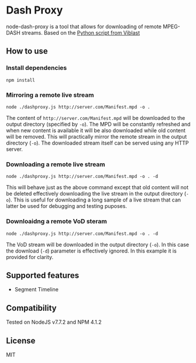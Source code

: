 # Dash Proxy
node-dash-proxy is a tool that allows for downloading of remote MPEG-DASH streams. Based on the [Python script from Viblast](https://github.com/Viblast/dash-proxy/)

## How to use

### Install dependencies
```shell
npm install
```

### Mirroring a remote live stream
```shell
node ./dashproxy.js http://server.com/Manifest.mpd -o .
```
The content of `http://server.com/Manifest.mpd` will be downloaded to the output directory (specified by `-o`). The MPD will be constantly refreshed and when new content is available it will be also downloaded while old content will be removed. This will practically mirror the remote stream in the output directory (`-o`). The downloaded stream itself can be served using any HTTP server.

### Downloading a remote live stream
```shell
node ./dashproxy.js http://server.com/Manifest.mpd -o . -d
```
This will behave just as the above command except that old content will not be deleted effectively downloading the live stream in the output directory (`-o`). This is useful for downloading a long sample of a live stream that can latter be used for debugging and testing puposes.

### Downloaidng a remote VoD steram
```shell
node ./dashproxy.js http://server.com/Manifest.mpd -o . -d
```
The VoD stream will be downloaded in the output directory (`-o`). In this case the download (`-d`) parameter is effectively ignored. In this example it is provided for clarity.

## Supported features
 * Segment Timeline

## Compatibility
Tested on NodeJS v7.7.2 and NPM 4.1.2

## License
MIT
